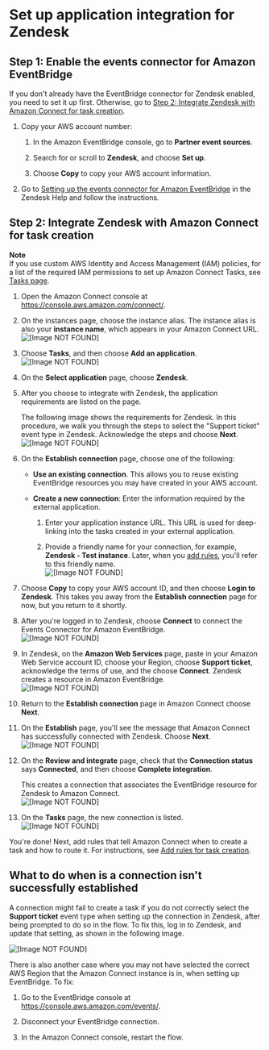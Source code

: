 # Set up application integration for Zendesk<a name="integrate-zendesk-tasks"></a>

## Step 1: Enable the events connector for Amazon EventBridge<a name="enable-zendesk-in-eventbridge"></a>

If you don't already have the EventBridge connector for Zendesk enabled, you need to set it up first\. Otherwise, go to [Step 2: Integrate Zendesk with Amazon Connect for task creation](#steps-integrate-zendesk)\. 

1. Copy your AWS account number: 

   1. In the Amazon EventBridge console, go to **Partner event sources**\.

   1. Search for or scroll to **Zendesk**, and choose **Set up**\.

   1. Choose **Copy** to copy your AWS account information\.

1. Go to [Setting up the events connector for Amazon EventBridge](https://support.zendesk.com/hc/en-us/articles/360043496933-Setting-up-the-events-connector-for-Amazon-EventBridge) in the Zendesk Help and follow the instructions\.

## Step 2: Integrate Zendesk with Amazon Connect for task creation<a name="steps-integrate-zendesk"></a>

**Note**  
If you use custom AWS Identity and Access Management \(IAM\) policies, for a list of the required IAM permissions to set up Amazon Connect Tasks, see [Tasks page](security-iam-amazon-connect-permissions.md#tasks-page)\.

1. Open the Amazon Connect console at [https://console\.aws\.amazon\.com/connect/](https://console.aws.amazon.com/connect/)\.

1. On the instances page, choose the instance alias\. The instance alias is also your **instance name**, which appears in your Amazon Connect URL\.  
![\[Image NOT FOUND\]](http://docs.aws.amazon.com/connect/latest/adminguide/images/instance.png)

1. Choose **Tasks**, and then choose **Add an application**\.  
![\[Image NOT FOUND\]](http://docs.aws.amazon.com/connect/latest/adminguide/images/tasks-add-an-application-button.png)

1. On the **Select application** page, choose **Zendesk**\. 

1. After you choose to integrate with Zendesk, the application requirements are listed on the page\.

   The following image shows the requirements for Zendesk\. In this procedure, we walk you through the steps to select the "Support ticket" event type in Zendesk\. Acknowledge the steps and choose **Next**\.  
![\[Image NOT FOUND\]](http://docs.aws.amazon.com/connect/latest/adminguide/images/tasks-choose-an-app-zendesk.png)

1. On the **Establish connection** page, choose one of the following: 
   + **Use an existing connection**\. This allows you to reuse existing EventBridge resources you may have created in your AWS account\.
   + **Create a new connection**: Enter the information required by the external application\.

     1. Enter your application instance URL\. This URL is used for deep\-linking into the tasks created in your external application\.

     1. Provide a friendly name for your connection, for example, **Zendesk \- Test instance**\. Later, when you [add rules](add-rules-task-creation.md), you'll refer to this friendly name\.  
![\[Image NOT FOUND\]](http://docs.aws.amazon.com/connect/latest/adminguide/images/tasks-establish-connection-zendesk.png)

1. Choose **Copy** to copy your AWS account ID, and then choose **Login to Zendesk**\. This takes you away from the **Establish connection** page for now, but you return to it shortly\.

1. After you're logged in to Zendesk, choose **Connect** to connect the Events Connector for Amazon EventBridge\.   
![\[Image NOT FOUND\]](http://docs.aws.amazon.com/connect/latest/adminguide/images/tasks-connect-zendesk-eventbridge.png)

1. In Zendesk, on the **Amazon Web Services** page, paste in your Amazon Web Service account ID, choose your Region, choose **Support ticket**, acknowledge the terms of use, and the choose **Connect**\. Zendesk creates a resource in Amazon EventBridge\.  
![\[Image NOT FOUND\]](http://docs.aws.amazon.com/connect/latest/adminguide/images/tasks-connect-zendesk-support-ticket.png)

1. Return to the **Establish connection** page in Amazon Connect choose **Next**\.

1. On the **Establish** page, you'll see the message that Amazon Connect has successfully connected with Zendesk\. Choose **Next**\.   
![\[Image NOT FOUND\]](http://docs.aws.amazon.com/connect/latest/adminguide/images/tasks-establish-connection-final-zendesk.png)

1. On the **Review and integrate** page, check that the **Connection status** says **Connected**, and then choose **Complete integration**\. 

   This creates a connection that associates the EventBridge resource for Zendesk to Amazon Connect\.  
![\[Image NOT FOUND\]](http://docs.aws.amazon.com/connect/latest/adminguide/images/tasks-establish-connection-review-and-integrate-zendesk.png)

1. On the **Tasks** page, the new connection is listed\.  
![\[Image NOT FOUND\]](http://docs.aws.amazon.com/connect/latest/adminguide/images/tasks-establish-connection-final2-zendesk.png)

You're done\! Next, add rules that tell Amazon Connect when to create a task and how to route it\. For instructions, see [Add rules for task creation](add-rules-task-creation.md)\.

## What to do when is a connection isn't successfully established<a name="fix-connection-not-established-zendesk"></a>

A connection might fail to create a task if you do not correctly select the **Support ticket** event type when setting up the connection in Zendesk, after being prompted to do so in the flow\. To fix this, log in to Zendesk, and update that setting, as shown in the following image\. 

![\[Image NOT FOUND\]](http://docs.aws.amazon.com/connect/latest/adminguide/images/zendesk-support-ticket.png)

There is also another case where you may not have selected the correct AWS Region that the Amazon Connect instance is in, when setting up EventBridge\. To fix:

1. Go to the EventBridge console at [https://console\.aws\.amazon\.com/events/](https://console.aws.amazon.com/events/)\.

1. Disconnect your EventBridge connection\.

1. In the Amazon Connect console, restart the flow\.